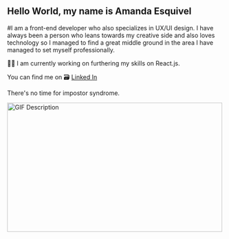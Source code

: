 ## Hello World, my name is Amanda Esquivel

#I am a front-end developer who also specializes in UX/UI design. I have always been a person who leans towards my creative side and also loves technology so I managed to find a great middle ground in the area I have managed to set myself professionally. 

👩‍💻 I am currently working on furthering my skills on React.js.

You can find me on 🗃 [Linked In](https://www.linkedin.com/in/xmanda/)  

There's no time for impostor syndrome. 

<img src="https://media.giphy.com/media/5Zesu5VPNGJlm/giphy.gif" alt="GIF Description" width="500" height="300">



<!--
**xmanda/xmanda** is a ✨ _special_ ✨ repository because its `README.md` (this file) appears on your GitHub profile.

Here are some ideas to get you started:

- 🔭 I’m currently working on ...
- 🌱 I’m currently learning ...
- 👯 I’m looking to collaborate on ...
- 🤔 I’m looking for help with ...
- 💬 Ask me about ...
- 📫 How to reach me: ...
- 😄 Pronouns: ...
- ⚡ Fun fact: ...
-->
